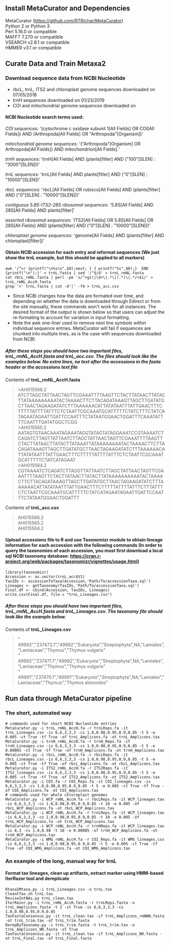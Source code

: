 ## Install MetaCurator and Dependencies

MetaCurator (https://github.com/RTRichar/MetaCurator)  
Python 2 or Python 3  
Perl 5.16.0 or compatible  
MAFFT 7.270 or compatible  
VSEARCH v2.8.1 or compatible  
HMMER v3.1 or compatible  

## Curate Data and Train Metaxa2
### Download sequence data from NCBI Nucleotide 
- rbcL, trnL, ITS2 and chloroplast genome sequences downloaded on 07/05/2018
- trnH sequences downloaded on 01/23/2019
- COI and mitochondrial genome sequences downloaded on 
#### NCBI Nucleotide search terms used:
*COI sequences:* '(cytochrome c oxidase subunit 1[All Fields] OR COI[All Fields]) AND (Arthropoda[All Fields] OR "Arthropoda"[Organism])'

*mitochondrial genome sequences:* '("Arthropoda"[Organism] OR Arthropoda[All Fields]) AND mitochondrion[All Fields] '

*trnH sequences:* 'trnH[All Fields] AND (plants[filter] AND ("100"[SLEN] : "3000"[SLEN]))'

*trnL sequences:* 'trnL[All Fields] AND plants[filter] AND ("0"[SLEN] : "10000"[SLEN])'

*rbcL sequences:* 'rbcL[All Fields] OR rubisco[All Fields] AND (plants[filter] AND ("0"[SLEN] : "10000"[SLEN]))'

*contiguous 5.8S-ITS2-28S ribosomal sequences:* '5.8S[All Fields] AND 28S[All Fields] AND plants[filter]'

*assorted ribosomal sequences:* 'ITS2[All Fields] OR 5.8S[All Fields] OR 28S[All Fields] AND (plants[filter] AND ("0"[SLEN] : "10000"[SLEN]))'

*chloroplast genome sequences:* 'genome[All Fields] AND (plants[filter] AND chloroplast[filter])'

#### Obtain NCBI accession for each entry and reformat sequences (We just show the trnL example, but this should be applied to all markers)
```
awk '/^>/ {printf("\n%s\n",$0);next; } { printf("%s",$0);}  END {printf("\n");}' < trnL.fasta | sed '/^$/d' > trnL_rmNL.fasta
cat rbcL_rmNL.fasta | perl -pe 's/^>gi\|\d+\|.*\|(.*)\|.*/>$1/' > trnL_rmNL_AccH.fasta
grep '>' trnL.fasta | cut -d'|' -f4 > trnL_acc.csv
```
* Since NCBI changes how the data are formated over time, and depending on whether the data is downloaded through Edirect or from the site manually, these commands won't work for all instances. The desired format of the output is shown below so that users can adjust the re-formating to account for variation in input formatting. 
* Note the awk one-liner used to remove next line symbols within individual sequence entries. MetaCurator will fail if sequences are chunked into multiple lines, as is the case with sequences downloaded from NCBI.
##### After these steps you should have two important files, trnL_rmNL_AccH.fasta and trnL_acc.csv. The files should look like the examples below. No extra lines, no text after the accessions in the fasta header or the accessions text file
Contents of **trnL_rmNL_AccH.fasta**  
>\>AH015566.2  
>ATCTTAGCTATTAACTAGTTCGAAATTTTAAGTTCTACTTATAACTTATACTTATAAAAAAAAATACTAAAACTTCTTACAGATAAAGTTAGCTTGATATGCTTAACTAGAAGATATCTTTAAAAAACATTATATAATTTATTGAACTTTCTTTTTATTTTATTTCTCTAATTCGCAAATGCATTTTTCTATCTTTCTATCATAGAATAGAATTGATTCCAATTTCTATAATGGAACTGGATTTCAAATATTTTCAATTTGATATGGCTCGG  
>\>AH015565.2  
>AATAGTGTAACAAATAGAAATAGGTATAGTATAGGAAATCCGTAAAATCTCAGATCTTAGTTATTAATCTTAGCTATTAACTAGTTCGAAATTTTAAGTTCTACTTATAACTTATACTTATAAATTATAAAAAAAATACTAAAACTTCTTACAGATAAAGTTAGCTTGATATGCTTAACTAGAAGATATCTTTAAAAAACATTATATAATTTATTGAACTTTCTTTTTATTTTATTTCTCTAATTCGCAAATGCATTTTTCTATCATAGAAT  
>\>AH015564.2  
>CGTAAAATCTCAGATCTTAGGTTATTAATCTTAGCTATTAACTAGTTCGAAATTTTAAGTTCTACTTATAACTTATACTTATAAAAAAAAAATACTAAAACTTCTTACAGATAAAGTTAGCTTGATATGCTTAACTAGAAGATATCTTTAAAAAACATTATATAATTTATTGAACTTTCTTTTTATTTTATTTCTTTATTTCTCTAATTCGCAAATGCATTTTTCTATCATAGAATAGAATTGATTCCAATTTCTATAATGGAACTGGATTT

Contents of **trnL_acc.csv**  
>AH015566.2  
>AH015565.2  
>AH015564.2  

#### Upload accessions file to R and use Taxonomizr module to obtain lineage information for each accession with the following commands (In order to query the taxonomies of each accession, you must first download a local sql NCBI taxonomy database: https://cran.r-project.org/web/packages/taxonomizr/vignettes/usage.html)
```
library(taxonomizr)
Accession <- as.vector(trnL_acc$V1)
TaxIDs <- accessionToTaxa(Accession,'Path/To/accessionTaxa.sql')
Lineages <- getTaxonomy(TaxIDs,'Path/To/accessionTaxa.sql')
Final.df <- cbind(Accession, TaxIDs, Lineages)
write.csv(Final.df, file = "trnL_Lineages.csv")
```
##### After these steps you should have two important files, trnL_rmNL_AccH.fasta and trnL_Lineages.csv. The taxonomy file should look like the example below. 
Contents of **trnL_Lineages.csv**  
>"  49992","Z37472.1","49992","Eukaryota","Streptophyta",NA,"Lamiales","Lamiaceae","Thymus","Thymus vulgaris"  
>"  49992","Z37471.1","49992","Eukaryota","Streptophyta",NA,"Lamiales","Lamiaceae","Thymus","Thymus vulgaris"  
>"  49991","Z37470.1","49991","Eukaryota","Streptophyta",NA,"Lamiales","Lamiaceae","Thymus","Thymus alsinoides"  
## Run data through MetaCurator pipeline 
### The short, automated way
```
# commands used for short NCBI Nucleotide entries
MetaCurator.py -i trnL_rmNL_AccH.fa -r trnLReps.fa -it trnL_Lineages.csv -is 6,6,3,3,3 -cs 1.0,0.98,0.95,0.9,0.85 -t 5 -e 0.005 -ct True -tf True -of trnL_Amplicons.fa -ot trnL_Amplicons.tax
MetaCurator.py -i trnH_rmNL_AccH.fa -r trnH_Reps.fa -it trnH_Lineages.csv -is 6,6,3,3,3 -cs 1.0,0.98,0.95,0.9,0.85 -t 5 -e 0.00005 -ct True -tf True -of trnH_Amplicons.fa -ot trnH_Amplicons.tax
MetaCurator.py -i rbcL_rmNL_AccH.fa -r rbcLReps.fa -it rbcL_Lineages.csv -is 6,6,3,3,3 -cs 1.0,0.98,0.95,0.9,0.85 -t 5 -e 0.005 -ct True -tf True -of rbcL_Amplicons.fa -ot rbcL_Amplicons.tax
MetaCurator.py -i ITS2_rmNL_AccH.fa -r ITS2Reps.fa -it ITS2_lineages.csv -is 6,6,3,3,3 -cs 1.0,0.98,0.95,0.9,0.85 -t 5 -e 0.005 -ct True -tf True -of ITS2_Amplicons.fa -ot ITS2_Amplicons.tax
MetaCurator.py -i COI.fa -r COI_Reps.fa -it COI_lineages.csv -is 6,6,3,3,3 -cs 1.0,0.98,0.95,0.9,0.85 -t 5 -e 0.005 -ct True -tf True -of COI_Amplicons.fa -ot COI_Amplicons.tax
# commands used for whole chloroplast genomes
MetaCurator.py -i WCP_rmNL_AccH.fa -r rbcLReps.fa -it WCP_lineages.tax -is 6,6,3,3,3 -cs 1.0,0.98,0.95,0.9,0.85 -t 10 -e 0.005 -of rbcL_WCP_Amplicons.fa -ot rbcL_WCP_Amplicons.tax
MetaCurator.py -i WCP_rmNL_AccH.fa -r trnLReps.fa -it WCP_lineages.tax -is 6,6,3,3,3 -cs 1.0,0.98,0.95,0.9,0.85 -t 10 -e 0.005 -of trnL_WCP_Amplicons.fa -ot trnL_WCP_Amplicons.tax
MetaCurator.py -i WCP_rmNL_AccH.fa -r trnHReps.fa -it WCP_lineages.tax -is 8,3 -cs 1.0,0.98 -t 10 -e 0.00005 -of trnH_WCP_Amplicons.fa -ot trnH_WCP_Amplicons.tax
MetaCurator.py -i WMG_rmNL_AccH.fa -r COI_Reps.fa -it WMG_lineages.csv -is 6,6,3,3,3 -cs 1.0,0.98,0.95,0.9,0.85 -t 5 -e 0.005 -ct True -tf True -of COI_WMG_Amplicons.fa -ot COI_WMG_Amplicons.tax
```
### An example of the long, manual way for trnL
#### Format tax lineages, clean up artifacts, extract marker using HMM-based IterRazor tool and dereplicate
```
Rtaxa2Mtaxa.py -i trnL_Lineages.csv -o trnL.tax
CleantTax.sh trnL.tax
ReviseIntNAs.py trnL_clean.tax
IterRazor.py -i trnL_rmNL_AccH.fasta -r trnLReps.fasta -o trnL_Amplicons.fasta -t 2 -st True -is 6,6,3,3,3 -cs 1.0,0.98,0.95,0.9,0.85
TaxFastaConsensus.py -it trnL_clean.tax -if trnL_Amplicons_rmNNN.fasta -ot trnL_trim.tax -of trnL_trim.fasta
DerepByTaxonomy.py -i trnL_trim.fasta -t trnL_trim.tax -o trnL_Amplicons_NR.fasta -st True
TaxFastaConsensus.py -it trnL_clean.tax -if trnL_Amplicons_NR.fasta -ot trnL_Final.tax -of trnL_Final.fasta
```
